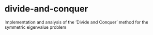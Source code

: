 # divide-and-conquer
Implementation and analysis of the ’Divide and Conquer’ method for the symmetric eigenvalue problem
